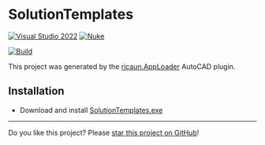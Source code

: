 # SolutionTemplates

<!--#if (AutoCAD2019)
[![AutoCAD 2019](https://img.shields.io/badge/AutoCAD-2019+-blue.svg)](../..)
#elseif (AutoCAD2020)
[![AutoCAD 2020](https://img.shields.io/badge/AutoCAD-2020+-blue.svg)](../..)
#elseif (AutoCAD2021)
[![AutoCAD 2021](https://img.shields.io/badge/AutoCAD-2021+-blue.svg)](../..)
#elseif (AutoCAD2022)
[![AutoCAD 2022](https://img.shields.io/badge/AutoCAD-2022+-blue.svg)](../..)
#elseif (AutoCAD2023)
[![AutoCAD 2023](https://img.shields.io/badge/AutoCAD-2023+-blue.svg)](../..)
#elseif (AutoCAD2024)
[![AutoCAD 2024](https://img.shields.io/badge/AutoCAD-2024+-blue.svg)](../..)
#elseif (AutoCAD2025)
[![AutoCAD 2025](https://img.shields.io/badge/AutoCAD-2025+-blue.svg)](../..)
#elseif (AutoCAD2026)
[![AutoCAD 2026](https://img.shields.io/badge/AutoCAD-2026+-blue.svg)](../..)
#else
[![AutoCAD 2019](https://img.shields.io/badge/AutoCAD-2019+-blue.svg)](../..)
#endif-->
[![Visual Studio 2022](https://img.shields.io/badge/Visual%20Studio-2022-blue)](../..)
[![Nuke](https://img.shields.io/badge/Nuke-Build-blue)](https://nuke.build/)
<!--#if (License)
[![License MIT](https://img.shields.io/badge/License-MIT-blue.svg)](LICENSE)
#endif-->
[![Build](../../actions/workflows/Build.yml/badge.svg)](../../actions)

This project was generated by the [ricaun.AppLoader](https://ricaun.com/AppLoader/) AutoCAD plugin.

## Installation

* Download and install [SolutionTemplates.exe](../../releases/latest/download/SolutionTemplates.zip)

<!--#if (License)
## License

This project is [licensed](LICENSE) under the [MIT License](https://en.wikipedia.org/wiki/MIT_License).

#endif-->
---

Do you like this project? Please [star this project on GitHub](../../stargazers)!
